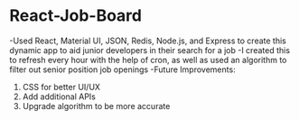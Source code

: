 # React-Job-Board
-Used React, Material UI, JSON, Redis, Node.js, and Express to create this dynamic app to aid junior developers in their search for a job 
-I created this to refresh every hour with the help of cron, as well as used an algorithm to filter out senior position job openings 
-Future Improvements: 
1. CSS for better UI/UX
2. Add additional APIs 
3. Upgrade algorithm to be more accurate

